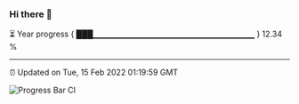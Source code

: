 ### Hi there 👋

⏳ Year progress { ███▁▁▁▁▁▁▁▁▁▁▁▁▁▁▁▁▁▁▁▁▁▁▁▁▁▁▁ } 12.34 %

---

⏰ Updated on Tue, 15 Feb 2022 01:19:59 GMT

![Progress Bar CI](https://github.com/ZhaoGui/ZhaoGui/workflows/Progress%20Bar%20CI/badge.svg)
